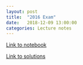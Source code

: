 ```yaml
---
layout: post
title:  "2016 Exam"
date:   2018-12-09 13:00:00
categories: Lecture notes
---
```


[Link to notebook](https://notebooks.azure.com/nbarral/libraries/introprog-exam2016)

[Link to solutions](https://notebooks.azure.com/nbarral/libraries/introprog-exam2016sol)
